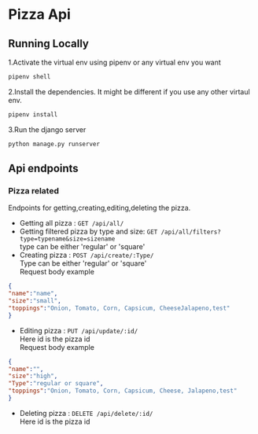 # Pizza Api

## Running Locally

1.Activate the virtual env using pipenv or any virtual env you want
```bash
pipenv shell 
```
2.Install the dependencies. It might be different if you use  any other virtaul env.
```bash
pipenv install 
```

3.Run the django server
```bash
python manage.py runserver
```


## Api endpoints

### Pizza related

Endpoints for getting,creating,editing,deleting the pizza.

* Getting all pizza : `GET /api/all/`
* Getting filtered pizza by type and size: `GET /api/all/filters?type=typename&size=sizename` <br/>
type can be either 'regular' or 'square'
* Creating pizza : `POST /api/create/:Type/` <br/>
Type can be either 'regular' or 'square' <br/>
Request body example
```json
{
"name":"name",
"size":"small",
"toppings":"Onion, Tomato, Corn, Capsicum, CheeseJalapeno,test"
}
```
* Editing pizza : `PUT /api/update/:id/` <br/>
Here id is the pizza id <br/>
Request body example
```json
{
"name":"",
"size":"high",
"Type":"regular or square",
"toppings":"Onion, Tomato, Corn, Capsicum, Cheese, Jalapeno,test"
}
```
* Deleting pizza : `DELETE /api/delete/:id/` <br/>
Here id is the pizza id <br/>
